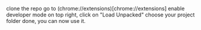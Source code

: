 clone the repo
go to (chrome://extensions)[chrome://extensions]
enable developer mode
on top right, click on "Load Unpacked"
choose your project folder
done, you can now use it.
